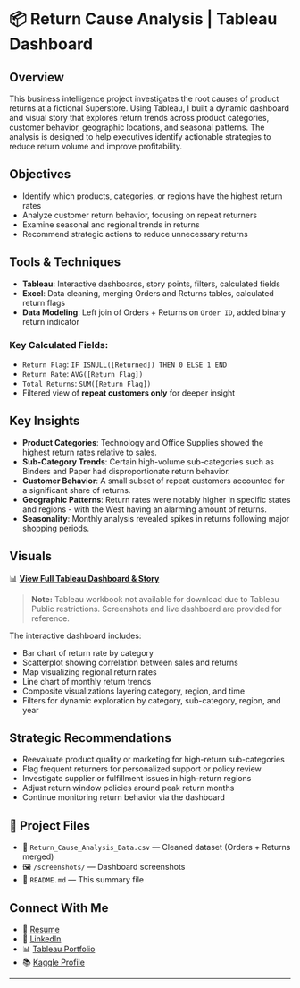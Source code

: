 # 📦 Return Cause Analysis | Tableau Dashboard

## Overview
This business intelligence project investigates the root causes of product returns at a fictional Superstore. Using Tableau, I built a dynamic dashboard and visual story that explores return trends across product categories, customer behavior, geographic locations, and seasonal patterns. The analysis is designed to help executives identify actionable strategies to reduce return volume and improve profitability.

## Objectives
- Identify which products, categories, or regions have the highest return rates
- Analyze customer return behavior, focusing on repeat returners
- Examine seasonal and regional trends in returns
- Recommend strategic actions to reduce unnecessary returns

## Tools & Techniques
- **Tableau**: Interactive dashboards, story points, filters, calculated fields
- **Excel**: Data cleaning, merging Orders and Returns tables, calculated return flags
- **Data Modeling**: Left join of Orders + Returns on `Order ID`, added binary return indicator

### Key Calculated Fields:
- `Return Flag`: `IF ISNULL([Returned]) THEN 0 ELSE 1 END`
- `Return Rate`: `AVG([Return Flag])`
- `Total Returns`: `SUM([Return Flag])`
- Filtered view of **repeat customers only** for deeper insight

## Key Insights
- **Product Categories**: Technology and Office Supplies showed the highest return rates relative to sales.
- **Sub-Category Trends**: Certain high-volume sub-categories such as Binders and Paper had disproportionate return behavior.
- **Customer Behavior**: A small subset of repeat customers accounted for a significant share of returns.
- **Geographic Patterns**: Return rates were notably higher in specific states and regions - with the West having an alarming amount of returns.
- **Seasonality**: Monthly analysis revealed spikes in returns following major shopping periods.

## Visuals
📊 [**View Full Tableau Dashboard & Story**](https://public.tableau.com/app/profile/dalya.s/viz/ReturnCauseAnalysisStory/ReturnStory)
> **Note:** Tableau workbook not available for download due to Tableau Public restrictions. Screenshots and live dashboard are provided for reference.

The interactive dashboard includes:
- Bar chart of return rate by category
- Scatterplot showing correlation between sales and returns
- Map visualizing regional return rates
- Line chart of monthly return trends
- Composite visualizations layering category, region, and time
- Filters for dynamic exploration by category, sub-category, region, and year

## Strategic Recommendations
- Reevaluate product quality or marketing for high-return sub-categories
- Flag frequent returners for personalized support or policy review
- Investigate supplier or fulfillment issues in high-return regions
- Adjust return window policies around peak return months
- Continue monitoring return behavior via the dashboard

## 📂 Project Files
- 📄 `Return_Cause_Analysis_Data.csv` — Cleaned dataset (Orders + Returns merged)
- 🖼️ `/screenshots/` — Dashboard screenshots
- 🧾 `README.md` — This summary file

## Connect With Me
- 📄 [Resume](https://docs.google.com/document/d/1__BjBZNdEdzZwglkZYnPurL69lSgW1B4-WJvTYCPRB4/edit?usp=sharing)
- 💼 [LinkedIn](https://www.linkedin.com/in/dalyasohl)
- 📊 [Tableau Portfolio](https://public.tableau.com/app/profile/dalya.s/vizzes)
- 📚 [Kaggle Profile](https://www.kaggle.com/dalyas)

---
